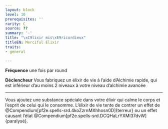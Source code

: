 ```yaml
---
layout: block
level: 10
prerequisites: ''
rarity: C
source: ??
summary: '-'
title: "\xC9lixir mis\xE9ricordieux"
titleEN: Merciful Elixir
traits:
- general

---
```


<p><strong>Fréquence</strong> une fois par round</p>
<p><strong>Déclencheur</strong> Vous fabriquez un élixir de vie à l’aide d’Alchimie rapide, qui est inférieur d’au moins 2 niveaux à votre niveau d’alchimie avancée</p>
<hr>
<p>Vous ajoutez une substance spéciale dans votre élixir qui calme le corps et l’esprit de celui qui le consomme. L’élixir de vie tente de contrer un effet de @Compendium[pf2e.spells-srd.4koZzrnMXhhosn0D]{terreur} ou un effet causant l’état @Compendium[pf2e.spells-srd.DCQHaLrYXMI37dvW]{paralysé}.</p>